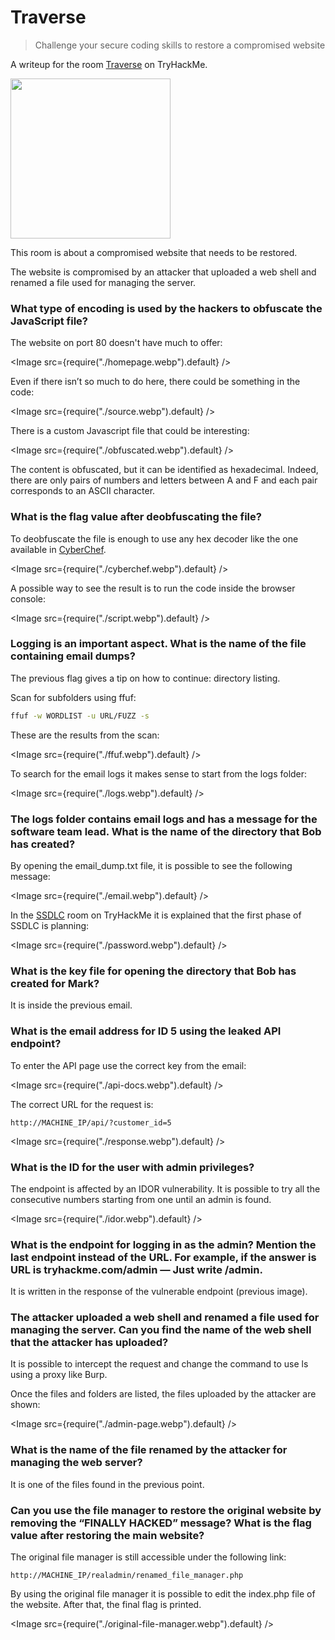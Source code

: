 # Traverse

> Challenge your secure coding skills to restore a compromised website

A writeup for the room [Traverse](https://tryhackme.com/room/traverse) on TryHackMe.

<Image src="https://tryhackme-images.s3.amazonaws.com/room-icons/d2c1e819d8409b3bee8e15c688a3f088.png" width="256" />


This room is about a compromised website that needs to be restored.

The website is compromised by an attacker that uploaded a web shell and renamed a file used for managing the server.

### What type of encoding is used by the hackers to obfuscate the JavaScript file?

The website on port 80 doesn't have much to offer:

<Image src={require("./homepage.webp").default} />

Even if there isn’t so much to do here, there could be something in the code:

<Image src={require("./source.webp").default} />

There is a custom Javascript file that could be interesting:

<Image src={require("./obfuscated.webp").default} />

The content is obfuscated, but it can be identified as hexadecimal. Indeed, there are only pairs of numbers and letters between A and F and each pair corresponds to an ASCII character.

### What is the flag value after deobfuscating the file?

To deobfuscate the file is enough to use any hex decoder like the one available in [CyberChef](https://gchq.github.io/CyberChef/).

<Image src={require("./cyberchef.webp").default} />

A possible way to see the result is to run the code inside the browser console:

<Image src={require("./script.webp").default} />

### Logging is an important aspect. What is the name of the file containing email dumps?

The previous flag gives a tip on how to continue: directory listing.

Scan for subfolders using ffuf:

```sh
ffuf -w WORDLIST -u URL/FUZZ -s
```

These are the results from the scan:

<Image src={require("./ffuf.webp").default} />

To search for the email logs it makes sense to start from the logs folder:

<Image src={require("./logs.webp").default} />

### The logs folder contains email logs and has a message for the software team lead. What is the name of the directory that Bob has created?

By opening the email_dump.txt file, it is possible to see the following message:

<Image src={require("./email.webp").default} />

In the [SSDLC](https://https://tryhackme.com/room/securesdlc) room on TryHackMe it is explained that the first phase of SSDLC is planning:

<Image src={require("./password.webp").default} />

### What is the key file for opening the directory that Bob has created for Mark?

It is inside the previous email.

### What is the email address for ID 5 using the leaked API endpoint?

To enter the API page use the correct key from the email:

<Image src={require("./api-docs.webp").default} />

The correct URL for the request is:

```
http://MACHINE_IP/api/?customer_id=5
```

<Image src={require("./response.webp").default} />

### What is the ID for the user with admin privileges?

The endpoint is affected by an IDOR vulnerability. It is possible to try all the consecutive numbers starting from one until an admin is found.

<Image src={require("./idor.webp").default} />

### What is the endpoint for logging in as the admin? Mention the last endpoint instead of the URL. For example, if the answer is URL is tryhackme.com/admin — Just write /admin.

It is written in the response of the vulnerable endpoint (previous image).

### The attacker uploaded a web shell and renamed a file used for managing the server. Can you find the name of the web shell that the attacker has uploaded?

It is possible to intercept the request and change the command to use ls using a proxy like Burp.

Once the files and folders are listed, the files uploaded by the attacker are shown:

<Image src={require("./admin-page.webp").default} />

### What is the name of the file renamed by the attacker for managing the web server?

It is one of the files found in the previous point.

### Can you use the file manager to restore the original website by removing the “FINALLY HACKED” message? What is the flag value after restoring the main website?

The original file manager is still accessible under the following link:

```
http://MACHINE_IP/realadmin/renamed_file_manager.php
```

By using the original file manager it is possible to edit the index.php file of the website. After that, the final flag is printed.

<Image src={require("./original-file-manager.webp").default} />
